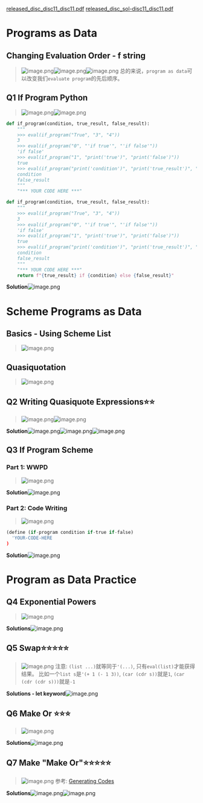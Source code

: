 [released_disc_disc11_disc11.pdf](https://www.yuque.com/attachments/yuque/0/2023/pdf/12393765/1673000889203-d917ef44-1355-4115-bf2e-3395a0e0b4f9.pdf)
[released_disc_sol-disc11_disc11.pdf](https://www.yuque.com/attachments/yuque/0/2023/pdf/12393765/1673000889195-c188ec13-322c-4913-a203-db0d14cfc6cd.pdf)

# Programs as Data
## Changing Evaluation Order - f string
> ![image.png](⭐Discussion_11__Programs_as_Data.assets/20230302_1022523429.png)![image.png](⭐Discussion_11__Programs_as_Data.assets/20230302_1022521648.png)![image.png](⭐Discussion_11__Programs_as_Data.assets/20230302_1022526517.png)
> 总的来说，`program as data`可以改变我们`evaluate program`的先后顺序。



## Q1 If Program Python
> ![image.png](⭐Discussion_11__Programs_as_Data.assets/20230302_1022522747.png)![image.png](⭐Discussion_11__Programs_as_Data.assets/20230302_1022524867.png)

```python
def if_program(condition, true_result, false_result):
    """
    >>> eval(if_program("True", "3", "4"))
    3
    >>> eval(if_program("0", "'if true'", "'if false'"))
    'if false'
    >>> eval(if_program("1", "print('true')", "print('false')"))
    true
    >>> eval(if_program("print('condition')", "print('true_result')", "print('false_result')"))
    condition
    false_result
    """
    "*** YOUR CODE HERE ***"

```
```python
def if_program(condition, true_result, false_result):
    """
    >>> eval(if_program("True", "3", "4"))
    3
    >>> eval(if_program("0", "'if true'", "'if false'"))
    'if false'
    >>> eval(if_program("1", "print('true')", "print('false')"))
    true
    >>> eval(if_program("print('condition')", "print('true_result')", "print('false_result')"))
    condition
    false_result
    """
    "*** YOUR CODE HERE ***"
    return f"{true_result} if {condition} else {false_result}"
```
**Solution**![image.png](⭐Discussion_11__Programs_as_Data.assets/20230302_1022535164.png)


# Scheme Programs as Data
## Basics - Using Scheme List
> ![image.png](⭐Discussion_11__Programs_as_Data.assets/20230302_1022531284.png)




## Quasiquotation
> ![image.png](⭐Discussion_11__Programs_as_Data.assets/20230302_1022536424.png)



## Q2 Writing Quasiquote Expressions⭐⭐
> ![image.png](⭐Discussion_11__Programs_as_Data.assets/20230302_1022531048.png)![image.png](⭐Discussion_11__Programs_as_Data.assets/20230302_1022532232.png)

**Solution**![image.png](⭐Discussion_11__Programs_as_Data.assets/20230302_1022536617.png)![image.png](⭐Discussion_11__Programs_as_Data.assets/20230302_1022535155.png)![image.png](⭐Discussion_11__Programs_as_Data.assets/20230302_1022537041.png)


## Q3 If Program Scheme
### Part 1: WWPD
> ![image.png](⭐Discussion_11__Programs_as_Data.assets/20230302_1022545110.png)

**Solution**![image.png](⭐Discussion_11__Programs_as_Data.assets/20230302_1022549333.png)


### Part 2: Code Writing
> ![image.png](⭐Discussion_11__Programs_as_Data.assets/20230302_1022545479.png)

```python
(define (if-program condition if-true if-false)
  'YOUR-CODE-HERE
)
```
**Solution**![image.png](⭐Discussion_11__Programs_as_Data.assets/20230302_1022544982.png)


# Program as Data Practice
## Q4 Exponential Powers
> ![image.png](⭐Discussion_11__Programs_as_Data.assets/20230302_1022543059.png)

**Solutions**![image.png](⭐Discussion_11__Programs_as_Data.assets/20230302_1022547434.png)

## Q5 Swap⭐⭐⭐⭐⭐
> ![image.png](⭐Discussion_11__Programs_as_Data.assets/20230302_1022548616.png)
> 注意: `(list ...)`就等同于`'(...)`, 只有`eval(list)`才能获得结果。
> 比如一个`list s`是`'(+ 1 (- 1 3))`, `(car (cdr s))`就是`1`, `(car (cdr (cdr s)))`就是`-1`

**Solutions - let keyword**![image.png](⭐Discussion_11__Programs_as_Data.assets/20230302_1022547767.png)

## Q6 Make Or ⭐⭐⭐
> ![image.png](⭐Discussion_11__Programs_as_Data.assets/20230302_1022559021.png)

**Solutions**![image.png](⭐Discussion_11__Programs_as_Data.assets/20230302_1022556508.png)


## Q7 Make "Make Or"⭐⭐⭐⭐⭐
> ![image.png](⭐Discussion_11__Programs_as_Data.assets/20230302_1022551971.png)
> 参考: [Generating Codes](https://www.yuque.com/alexman/ac5oth/bzd86lbwg957s3g7#dpkyK)

**Solutions**![image.png](⭐Discussion_11__Programs_as_Data.assets/20230302_1022559844.png)![image.png](⭐Discussion_11__Programs_as_Data.assets/20230302_1022552121.png)
